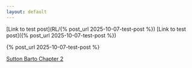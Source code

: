 ```yaml
---
layout: default
---
```


[Link to test post](RL/{% post_url 2025-10-07-test-post %})
[Link to test post]({% post_url 2025-10-07-test-post %})

{% post_url 2025-10-07-test-post %}


[Sutton Barto Chapter 2](sutton_barto_notes/chapter02-multi-armed-badits.html)